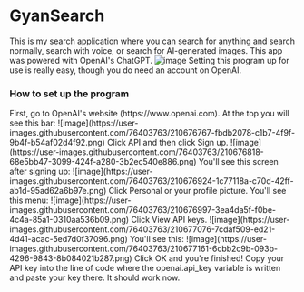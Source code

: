 # GyanSearch
This is my search application where you can search for anything and search normally, search with voice, or search for AI-generated images. This app was powered with OpenAI's ChatGPT.
![image](https://user-images.githubusercontent.com/76403763/210676619-6b06515d-ee92-4253-9403-c360213a3856.png)
Setting this program up for use is really easy, though you do need an account on OpenAI.

<h3>How to set up the program</h3>
First, go to OpenAI's website (https://www.openai.com). At the top you will see this bar:
![image](https://user-images.githubusercontent.com/76403763/210676767-fbdb2078-c1b7-4f9f-9b4f-b54af02d4f92.png)
Click API and then click Sign up.
![image](https://user-images.githubusercontent.com/76403763/210676818-68e5bb47-3099-424f-a280-3b2ec540e886.png)
You'll see this screen after signing up:
![image](https://user-images.githubusercontent.com/76403763/210676924-1c77118a-c70d-42ff-ab1d-95ad62a6b97e.png)
Click Personal or your profile picture. You'll see this menu:
![image](https://user-images.githubusercontent.com/76403763/210676997-3ea4da5f-f0be-4c4a-85a1-0310aa536b09.png)
Click View API keys.
![image](https://user-images.githubusercontent.com/76403763/210677076-7cdaf509-ed21-4d41-acac-5ed7d0f37096.png)
You'll see this:
![image](https://user-images.githubusercontent.com/76403763/210677161-6cbb2c9b-093b-4296-9843-8b084021b287.png)
Click OK and you're finished!
Copy your API key into the line of code where the openai.api_key variable is written and paste your key there. It should work now.
